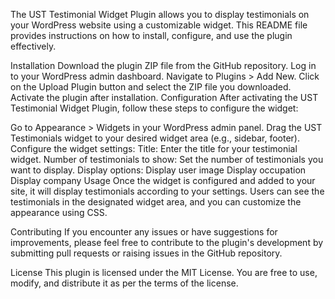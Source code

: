 The UST Testimonial Widget Plugin allows you to display testimonials on your WordPress website using a customizable widget. This README file provides instructions on how to install, configure, and use the plugin effectively.

Installation
Download the plugin ZIP file from the GitHub repository.
Log in to your WordPress admin dashboard.
Navigate to Plugins > Add New.
Click on the Upload Plugin button and select the ZIP file you downloaded.
Activate the plugin after installation.
Configuration
After activating the UST Testimonial Widget Plugin, follow these steps to configure the widget:

Go to Appearance > Widgets in your WordPress admin panel.
Drag the UST Testimonials widget to your desired widget area (e.g., sidebar, footer).
Configure the widget settings:
Title: Enter the title for your testimonial widget.
Number of testimonials to show: Set the number of testimonials you want to display.
Display options:
Display user image
Display occupation
Display company
Usage
Once the widget is configured and added to your site, it will display testimonials according to your settings. Users can see the testimonials in the designated widget area, and you can customize the appearance using CSS.

Contributing
If you encounter any issues or have suggestions for improvements, please feel free to contribute to the plugin's development by submitting pull requests or raising issues in the GitHub repository.

License
This plugin is licensed under the MIT License. You are free to use, modify, and distribute it as per the terms of the license.